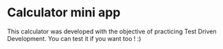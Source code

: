 # Calculator mini app 

This calculator was developed with the objective of practicing Test Driven Development. 
You can test it if you want too ! :) 

